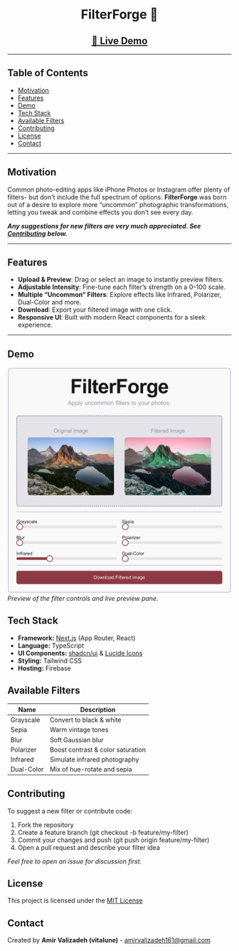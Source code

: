 <h1 style="text-align: center">FilterForge 🎨</h1>

<h2 style="text-align: center"><a href=https://studio--filterforge-bpwk4.us-central1.hosted.app/)>🚀 Live Demo</a></h2>

---

<h2>Table of Contents</h2>

- <a href="#motivation">Motivation</a>  
- <a href="#features">Features</a>  
- <a href="#demo">Demo</a>  
- <a href="#tech-stack">Tech Stack</a>  
- <a href="#available-filters">Available Filters</a>  
- <a href="#contributing">Contributing</a>  
- <a href="#license">License</a>  
- <a href="#contact">Contact</a>  

---

<h2 id="motivation">Motivation</h2>

Common photo-editing apps like iPhone Photos or Instagram offer plenty of filters- but don't include the full spectrum of options. **FilterForge** was born out of a desire to explore more “uncommon” photographic transformations, letting you tweak and combine effects you don’t see every day.  

***Any suggestions for new filters are very much appreciated. See [Contributing](#contributing) below.***

---

<h2 id="features">Features</h2>

- **Upload & Preview**: Drag or select an image to instantly preview filters.  
- **Adjustable Intensity**: Fine-tune each filter’s strength on a 0–100 scale.  
- **Multiple “Uncommon” Filters**: Explore effects like Infrared, Polarizer, Dual-Color and more.  
- **Download**: Export your filtered image with one click.  
- **Responsive UI**: Built with modern React components for a sleek experience.

---

<h2 id="demo">Demo</h2>

![FilterForge Screenshot](demoimg.png)  
*Preview of the filter controls and live preview pane.*

<h2 id="tech-stack">Tech Stack</h2>

* **Framework:** [Next.js](https://nextjs.org/) (App Router, React)
* **Language:** TypeScript
* **UI Components:** [shadcn/ui](https://ui.shadcn.com/) & [Lucide Icons](https://lucide.dev/)
* **Styling:** Tailwind CSS
* **Hosting:** Firebase

<h2 id="available-filters">Available Filters</h2>

| Name | Description |
| ---- | ----------- |
| Grayscale | Convert to black & white |
| Sepia | Warm vintage tones |
| Blur | Soft Gaussian blur |
| Polarizer | Boost contrast & color saturation |
| Infrared | Simulate infrared photography |
| Dual-Color | Mix of hue-rotate and sepia |

<h2 id="contributing">Contributing</h2>

To suggest a new filter or contribute code:

1. Fork the repository
2. Create a feature branch (git checkout -b feature/my-filter)
3. Commit your changes and push (git push origin feature/my-filter)
4. Open a pull request and describe your filter idea

*Feel free to open an issue for discussion first.*

<h2 id="license">License</h2>

This project is licensed under the [MIT License](https://www.mit.edu/~amini/LICENSE.md)

<h2 id="contact">Contact</h2>

Created by **Amir Valizadeh (vitalune)** - amirvalizadeh161@gmail.com
